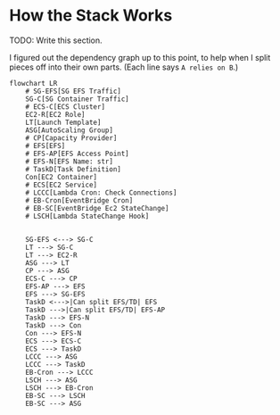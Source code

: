 # How the Stack Works

TODO: Write this section.

I figured out the dependency graph up to this point, to help when I split pieces off into their own parts. (Each line says `A relies on B`.)

```mermaid
flowchart LR
    # SG-EFS[SG EFS Traffic]
    SG-C[SG Container Traffic]
    # ECS-C[ECS Cluster]
    EC2-R[EC2 Role]
    LT[Launch Template]
    ASG[AutoScaling Group]
    # CP[Capacity Provider]
    # EFS[EFS]
    # EFS-AP[EFS Access Point]
    # EFS-N[EFS Name: str]
    # TaskD[Task Definition]
    Con[EC2 Container]
    # ECS[EC2 Service]
    # LCCC[Lambda Cron: Check Connections]
    # EB-Cron[EventBridge Cron]
    # EB-SC[EventBridge Ec2 StateChange]
    # LSCH[Lambda StateChange Hook]


    SG-EFS <---> SG-C
    LT ---> SG-C
    LT ---> EC2-R
    ASG ---> LT
    CP ---> ASG
    ECS-C ---> CP
    EFS-AP ---> EFS
    EFS ---> SG-EFS
    TaskD <--->|Can split EFS/TD| EFS
    TaskD --->|Can split EFS/TD| EFS-AP
    TaskD ---> EFS-N
    TaskD ---> Con
    Con ---> EFS-N
    ECS ---> ECS-C
    ECS ---> TaskD
    LCCC ---> ASG
    LCCC ---> TaskD
    EB-Cron ---> LCCC
    LSCH ---> ASG
    LSCH ---> EB-Cron
    EB-SC ---> LSCH
    EB-SC ---> ASG
```

